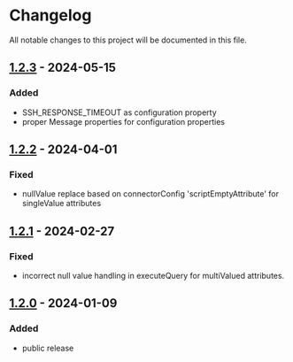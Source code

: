 # Changelog

All notable changes to this project will be documented in this file.

## [1.2.3] - 2024-05-15
### Added

- SSH_RESPONSE_TIMEOUT as configuration property
- proper Message properties for configuration properties

## [1.2.2] - 2024-04-01
### Fixed

- nullValue replace  based on connectorConfig 'scriptEmptyAttribute' for singleValue attributes


## [1.2.1] - 2024-02-27
### Fixed

- incorrect null value handling in executeQuery for multiValued attributes.


## [1.2.0] - 2024-01-09

### Added

- public release

[1.2.3]: https://github.com/inalogy/ssh-connector/releases/tag/v1.2.3
[1.2.2]: https://github.com/inalogy/ssh-connector/releases/tag/v1.2.2
[1.2.1]: https://github.com/inalogy/ssh-connector/releases/tag/v1.2.1
[1.2.0]: https://github.com/inalogy/ssh-connector/releases/tag/v1.2.0
